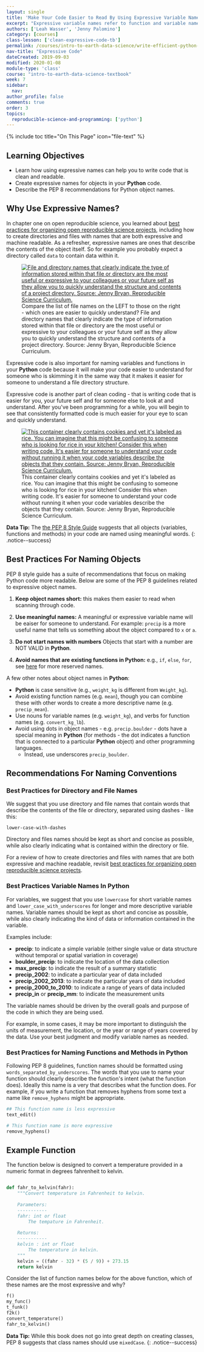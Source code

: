 ```yaml
---
layout: single
title: 'Make Your Code Easier to Read By Using Expressive Variable Names in Python'
excerpt: "Expressive variable names refer to function and variable names that describe what the variable contains or what the function does. Using expressive names makes your code easier to understand. Learn how to create expressive names for objects in your Python code."
authors: ['Leah Wasser', 'Jenny Palomino']
category: [courses]
class-lesson: ['clean-expressive-code-tb']
permalink: /courses/intro-to-earth-data-science/write-efficient-python-code/intro-to-clean-code/expressive-variable-names-make-code-easier-to-read/
nav-title: "Expressive Code"
dateCreated: 2019-09-03
modified: 2020-01-08
module-type: 'class'
course: "intro-to-earth-data-science-textbook"
week: 7
sidebar:
  nav:
author_profile: false
comments: true
order: 3
topics:
  reproducible-science-and-programming: ['python']
---
```

{% include toc title="On This Page" icon="file-text" %}

<div class='notice--success' markdown="1">

## <i class="fa fa-graduation-cap" aria-hidden="true"></i> Learning Objectives

* Learn how using expressive names can help you to write code that is clean and readable.
* Create expressive names for objects in your **Python** code.
* Describe the PEP 8 recommendations for Python object names. 

</div>


## Why Use Expressive Names? 

In chapter one on open reproducible science, you learned about <a href="{{ site.url }}/courses/intro-to-earth-data-science/open-reproducible-science/get-started-open-reproducible-science/best-practices-for-organizing-open-reproducible-science/">best practices for organizing open reproducible science projects</a>, including how to create directories and files with names that are both expressive and machine readable. As a refresher, expressive names are ones that describe the contents of the object itself. So for example you probably expect a directory called `data` to contain data within it. 

<figure>
 <a href="{{ site.url }}/images/earth-analytics/clean-code/expressive-file-names-make-science-projects-easier-to-work-with.png">
 <img src="{{ site.url }}/images/earth-analytics/clean-code/expressive-file-names-make-science-projects-easier-to-work-with.png" alt= "File and directory names that clearly indicate the type of information stored within that file or directory are the most useful or expressive to your colleagues or your future self as they allow you to quickly understand the structure and contents of a project directory. Source: Jenny Bryan, Reproducible Science Curriculum." ></a>
 <figcaption> Compare the list of file names on the LEFT to those on the right - which ones are easier to quickly understand? File and directory names that clearly indicate the type of information stored within that file or directory are the most useful or expressive to your colleagues or your future self as they allow you to quickly understand the structure and contents of a project directory. Source: Jenny Bryan, Reproducible Science Curriculum.
 </figcaption>
</figure>

Expressive code is also important for naming variables and functions in your **Python** code because it will make your code easier to understand for someone who is skimming it in the same way that it makes it easier for someone to understand a file directory structure. 

Expressive code is another part of clean coding - that is writing code that is easier for you, your future self and for someone else to look at and understand. After you've been programming for a while, you will begin to see that consistently formatted code is much easier for your eye to scan and quickly understand.


<figure>
 <a href="{{ site.url }}/images/earth-analytics/clean-code/clean-code-expressive-variable-names-basmati-rice.png">
 <img src="{{ site.url }}/images/earth-analytics/clean-code/clean-code-expressive-variable-names-basmati-rice.png" alt= "This container clearly contains cookies and yet it's labeled as rice. You can imagine that this might be confusing to someone who is looking for rice in your kitchen! Consider this when writing code. It's easier for someone to understand your code without running it when your code variables describe the objects that they contain.  Source: Jenny Bryan, Reproducible Science Curriculum." ></a>
 <figcaption> This container clearly contains cookies and yet it's labeled as rice. You can imagine that this might be confusing to someone who is looking for rice in your kitchen! Consider this when writing code. It's easier for someone to understand your code without running it when your code variables describe the objects that they contain. Source: Jenny Bryan, Reproducible Science Curriculum.
 </figcaption>
</figure>


<i class="fa fa-star"></i> **Data Tip:** The <a href="https://www.python.org/dev/peps/pep-0008/" target="_blank">the PEP 8 Style Guide</a> suggests that all objects (variables, functions and methods) in your code are named using meaningful words. 
{: .notice--success}


## Best Practices For Naming Objects

PEP 8 style guide has a suite of recommendations that focus on making Python code more readable. Below are some of the PEP 8 guidelines related to expressive object names.  

1. **Keep object names short:** this makes them easier to read when scanning through code.

2. **Use meaningful names:** A meaningful or expressive variable name will be  eaiser for someone to understand. For example: `precip` is a more useful name that tells us something about the object compared to `x` or `a`.

3. **Do not start names with numbers** Objects that start with a number are NOT VALID in **Python**.

4. **Avoid names that are existing functions in Python:** e.g., `if`, `else`, `for`, see <a href="https://www.programiz.com/python-programming/keywords-identifier" target="_blank">here</a> for more reserved names.

A few other notes about object names in **Python**:

* **Python** is case sensitive (e.g., `weight_kg` is different from `Weight_kg`).
* Avoid existing function names (e.g. `mean`), though you can combine these with other words to create a more descriptive name (e.g. `precip_mean`).
* Use nouns for variable names (e.g. `weight_kg`), and verbs for function names (e.g. `convert_kg_lb`).
* Avoid using dots in object names - e.g. `precip.boulder` - dots have a special meaning in **Python** (for methods - the dot indicates a function that is connected to a particular **Python** object) and other programming languages. 
    * Instead, use underscores `precip_boulder`.


## Recommendations For Naming Conventions 

### Best Practices for Directory and File Names

We suggest that you use directory and file names that contain words that describe the contents of the file or directory, separated using dashes - like this:

`lower-case-with-dashes`

Directory and files names should be kept as short and concise as possible, while also clearly indicating what is contained within the directory or file. 

For a review of how to create directories and files with names that are both expressive and machine readable, revisit <a href="{{ site.url }}/courses/intro-to-earth-data-science/open-reproducible-science/get-started-open-reproducible-science/best-practices-for-organizing-open-reproducible-science/">best practices for organizing open reproducible science projects</a>.

### Best Practices Variable Names In Python

For variables, we suggest that you use `lowercase` for short variable names and `lower_case_with_underscores` for longer and more descriptive variable names. Variable names should be kept as short and concise as possible, while also clearly indicating the kind of data or information contained in the variable. 

Examples include:
* **precip**: to indicate a simple variable (either single value or data structure without temporal or spatial variation in coverage)
* **boulder_precip**: to indicate the location of the data collection
* **max_precip**: to indicate the result of a summary statistic
* **precip_2002**: to indicate a particular year of data included
* **precip_2002_2013**: to indicate the particular years of data included
* **precip_2000_to_2010**: to indicate a range of years of data included
* **precip_in** or **precip_mm**: to indicate the measurement units

The variable names should be driven by the overall goals and purpose of the code in which they are being used. 

For example, in some cases, it may be more important to distinguish the units of measurement, the location, or the year or range of years covered by the data. Use your best judgment and modify variable names as needed.  


### Best Practices for Naming Functions and Methods in Python

Following PEP 8 guidelines, function names should be formatted using  
`words_separated_by_underscores`. The words that you use to name your function should clearly describe the function's intent (what the function does). Ideally this name is a very that describes what the function does. For example, if you write a function that removes hyphens from some text a name like `remove_hyphens` might be appropriate.  

```python
## This function name is less expressive 
text_edit()

# This function name is more expressive
remove_hyphens()
```

## Example Function 

The function below is designed to convert a temperature provided 
in a numeric format in degrees fahrenheit to kelvin. 

```python

def fahr_to_kelvin(fahr):
    """Convert temperature in Fahrenheit to kelvin.
    
    Parameters:
    -----------
    fahr: int or float
        The tempature in Fahrenheit.
    
    Returns:
    -----------
    kelvin : int or float
        The temperature in kelvin.
    """
    kelvin = ((fahr - 32) * (5 / 9)) + 273.15
    return kelvin

```

Consider the list of function names below for the above function, which of these names are the most expressive and why?

```python
f()
my_func()
t_funk()
f2k()
convert_temperature()
fahr_to_kelvin()
```

<i class="fa fa-star"></i> **Data Tip:** While this book does not go into great depth on creating classes, PEP 8 suggests that class names should use `mixedCase`.
{: .notice--success}


